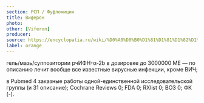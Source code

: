 ```yaml
---
section: РСП / Фуфломицин
title: Виферон
photo:
other: [Viferon]
producer:
source: https://encyclopatia.ru/wiki/%D0%A0%D0%B0%D1%81%D1%81%D1%82%D1%80%D0%B5%D0%BB%D1%8C%D0%BD%D1%8B%D0%B9_%D1%81%D0%BF%D0%B8%D1%81%D0%BE%D0%BA_%D0%BF%D1%80%D0%B5%D0%BF%D0%B0%D1%80%D0%B0%D1%82%D0%BE%D0%B2
label: orange
---
```


гель/мазь/суппозитории рчИФН-α-2b в дозировке до 3000000 МЕ — по описанию лечит вообще все известные вирусные инфекции, кроме ВИЧ;

в Pubmed 4 заказные работы одной-единственной исследовательской группы (и 31 описание); Cochrane Reviews 0; FDA 0; RXlist 0; ВОЗ 0; ФК (-).

